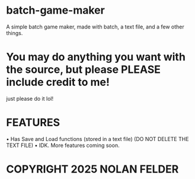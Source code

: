 # batch-game-maker
A simple batch game maker, made with batch, a text file, and a few other things.


# You may do anything you want with the source, but please PLEASE include credit to me!
just please do it lol!


# FEATURES

• Has Save and Load functions (stored in a text file) (DO NOT DELETE THE TEXT FILE)
• IDK. More features coming soon.


# COPYRIGHT 2025 NOLAN FELDER
